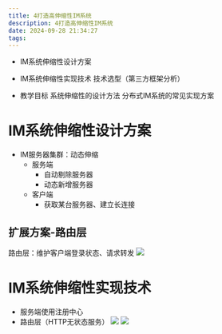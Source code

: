 ```yaml
---
title: 4打造高伸缩性IM系统
description: 4打造高伸缩性IM系统
date: 2024-09-28 21:34:27
tags:
---
```

- IM系统伸缩性设计方案
- IM系统伸缩性实现技术
技术选型（第三方框架分析）

- 教学目标
系统伸缩性的设计方法
分布式IM系统的常见实现方案

# IM系统伸缩性设计方案
- IM服务器集群：动态伸缩
    - 服务端
        - 自动剔除服务器
        - 动态新增服务器
    - 客户端
        - 获取某台服务器、建立长连接
## 扩展方案-路由层
路由层：维护客户端登录状态、请求转发
![](4-高性能IM系统-整体架构.png)

# IM系统伸缩性实现技术
- 服务端使用注册中心
- 路由层（HTTP无状态服务）
![](4-高性能IM系统-扩展实现方案.png)
![](4-高性能IM系统-扩展实现方案-交互流程.png)

















